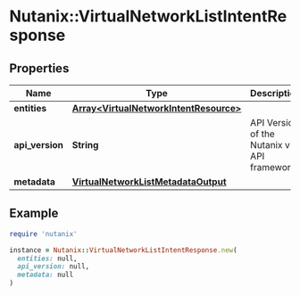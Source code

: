 # Nutanix::VirtualNetworkListIntentResponse

## Properties

| Name | Type | Description | Notes |
| ---- | ---- | ----------- | ----- |
| **entities** | [**Array&lt;VirtualNetworkIntentResource&gt;**](VirtualNetworkIntentResource.md) |  | [optional] |
| **api_version** | **String** | API Version of the Nutanix v3 API framework. | [default to &#39;3.1.0&#39;] |
| **metadata** | [**VirtualNetworkListMetadataOutput**](VirtualNetworkListMetadataOutput.md) |  |  |

## Example

```ruby
require 'nutanix'

instance = Nutanix::VirtualNetworkListIntentResponse.new(
  entities: null,
  api_version: null,
  metadata: null
)
```

